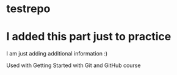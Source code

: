 # testrepo

# I added this part just to practice

I am just adding additional information :)

Used with Getting Started with Git and GitHub course
